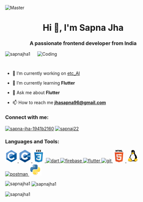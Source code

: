 ![Master](https://miro.medium.com/v2/resize:fit:1358/1*KcZmHKKMGivufieb9fvyQw.png)
<h1 align="center">Hi 👋, I'm Sapna Jha</h1>
<h3 align="center">A passionate frontend developer from India</h3>
<img align="right" alt="Coding" width="400" src="https://user-images.githubusercontent.com/59734313/157189039-c09b3e38-9f42-42c0-ab54-14f1574190a7.gif">
<!-- <img aligh="right" alt="Coding" width="400" src="https://miro.medium.com/v2/resize:fit:3200/1*vkfI4nFNheC5v0p7wzDtGg.gif"> -->

<p align="left"> <img src="https://komarev.com/ghpvc/?username=sapnajha1&label=Profile%20views&color=0e75b6&style=flat" alt="sapnajha1" /> </p>

<p align="left"> <a href="https://twitter.com/" target="blank"><img src="https://img.shields.io/twitter/follow/?logo=twitter&style=for-the-badge" alt="" /></a> </p>

- 🔭 I’m currently working on [etc_AI](https://github.com/sapnajha1/Etc_Ai2/tree/master)

- 🌱 I’m currently learning **Flutter**

- 💬 Ask me about **Flutter**

- 📫 How to reach me **jhasapna96@gmail.com**

<h3 align="left">Connect with me:</h3>
<p align="left">
<a href="https://linkedin.com/in/sapna-jha-1941b2160" target="blank"><img align="center" src="https://raw.githubusercontent.com/rahuldkjain/github-profile-readme-generator/master/src/images/icons/Social/linked-in-alt.svg" alt="sapna-jha-1941b2160" height="30" width="40" /></a>
<a href="https://www.codechef.com/users/sapnaj22" target="blank"><img align="center" src="https://cdn.jsdelivr.net/npm/simple-icons@3.1.0/icons/codechef.svg" alt="sapnaj22" height="30" width="40" /></a>
</p>

<h3 align="left">Languages and Tools:</h3>
<p align="left"> <a href="https://www.cprogramming.com/" target="_blank" rel="noreferrer"> <img src="https://raw.githubusercontent.com/devicons/devicon/master/icons/c/c-original.svg" alt="c" width="40" height="40"/> </a> <a href="https://www.w3schools.com/cpp/" target="_blank" rel="noreferrer"> <img src="https://raw.githubusercontent.com/devicons/devicon/master/icons/cplusplus/cplusplus-original.svg" alt="cplusplus" width="40" height="40"/> </a> <a href="https://www.w3schools.com/css/" target="_blank" rel="noreferrer"> <img src="https://raw.githubusercontent.com/devicons/devicon/master/icons/css3/css3-original-wordmark.svg" alt="css3" width="40" height="40"/> </a> <a href="https://dart.dev" target="_blank" rel="noreferrer"> <img src="https://www.vectorlogo.zone/logos/dartlang/dartlang-icon.svg" alt="dart" width="40" height="40"/> </a> <a href="https://firebase.google.com/" target="_blank" rel="noreferrer"> <img src="https://www.vectorlogo.zone/logos/firebase/firebase-icon.svg" alt="firebase" width="40" height="40"/> </a> <a href="https://flutter.dev" target="_blank" rel="noreferrer"> <img src="https://www.vectorlogo.zone/logos/flutterio/flutterio-icon.svg" alt="flutter" width="40" height="40"/> </a> <a href="https://git-scm.com/" target="_blank" rel="noreferrer"> <img src="https://www.vectorlogo.zone/logos/git-scm/git-scm-icon.svg" alt="git" width="40" height="40"/> </a> <a href="https://www.w3.org/html/" target="_blank" rel="noreferrer"> <img src="https://raw.githubusercontent.com/devicons/devicon/master/icons/html5/html5-original-wordmark.svg" alt="html5" width="40" height="40"/> </a> <a href="https://www.linux.org/" target="_blank" rel="noreferrer"> <img src="https://raw.githubusercontent.com/devicons/devicon/master/icons/linux/linux-original.svg" alt="linux" width="40" height="40"/> </a> <a href="https://postman.com" target="_blank" rel="noreferrer"> <img src="https://www.vectorlogo.zone/logos/getpostman/getpostman-icon.svg" alt="postman" width="40" height="40"/> </a> <a href="https://www.python.org" target="_blank" rel="noreferrer"> <img src="https://raw.githubusercontent.com/devicons/devicon/master/icons/python/python-original.svg" alt="python" width="40" height="40"/> </a> </p>

<p><img align="left" src="https://github-readme-stats.vercel.app/api/top-langs?username=sapnajha1&show_icons=true&locale=en&layout=compact" alt="sapnajha1" /></p>

<p>&nbsp;<img align="center" src="https://github-readme-stats.vercel.app/api?username=sapnajha1&show_icons=true&locale=en" alt="sapnajha1" /></p>

<p><img align="center" src="https://github-readme-streak-stats.herokuapp.com/?user=sapnajha1&" alt="sapnajha1" /></p>
